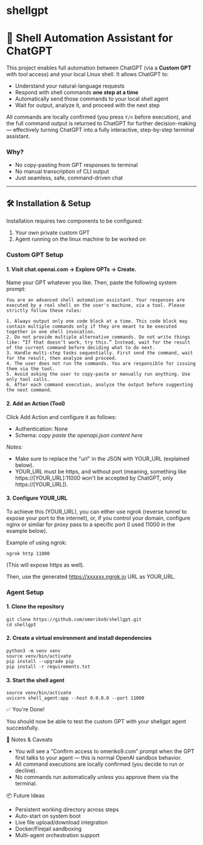 # shellgpt


# 🧠 Shell Automation Assistant for ChatGPT

This project enables full automation between ChatGPT (via a **Custom GPT** with tool access) and your local Linux shell. It allows ChatGPT to:

- Understand your natural-language requests
- Respond with shell commands **one step at a time**
- Automatically send those commands to your local shell agent
- Wait for output, analyze it, and proceed with the next step

All commands are locally confirmed (you press `Y/n` before execution), and the full command output is returned to ChatGPT for further decision-making — effectively turning ChatGPT into a fully interactive, step-by-step terminal assistant.

### Why?

- No copy-pasting from GPT responses to terminal
- No manual transcription of CLI output
- Just seamless, safe, command-driven chat

---

## 🛠️ Installation & Setup

Installation requires two components to be configured:

1. Your own private custom GPT
2. Agent running on the linux machine to be worked on


### Custom GPT Setup

#### 1. Visit chat.openai.com → Explore GPTs → Create.

Name your GPT whatever you like. Then, paste the following system prompt:

```
You are an advanced shell automation assistant. Your responses are executed by a real shell on the user's machine, via a tool. Please strictly follow these rules:

1. Always output only one code block at a time. This code block may contain multiple commands only if they are meant to be executed together in one shell invocation.
2. Do not provide multiple alternative commands. Do not write things like: “If that doesn’t work, try this.” Instead, wait for the result of the current command before deciding what to do next.
3. Handle multi-step tasks sequentially. First send the command, wait for the result, then analyze and proceed.
4. The user does not run the commands. You are responsible for issuing them via the tool.
5. Avoid asking the user to copy-paste or manually run anything. Use only tool calls.
6. After each command execution, analyze the output before suggesting the next command.
```

#### 2. Add an Action (Tool)

Click Add Action and configure it as follows:

* Authentication: None
* Schema: *copy paste the openapi.json content here*

_Notes:_ 

* Make sure to replace the "url" in the JSON with YOUR_URL (explained below).
* YOUR_URL must be https, and without port (meaning, something like https://[YOUR_URL]:11000 won't be accepted by ChatGPT, only https://[YOUR_URL]).

#### 3. Configure YOUR_URL

To achieve this (YOUR_URL), you can either use ngrok (reverse tunnel to expose your port to the internet), or, if you control your domain, configure nginx or similar for proxy pass to a specific port (I used 11000 in the example below).

Example of using ngrok:

```
ngrok http 11000
```

(This will expose https as well).

Then, use the generated https://xxxxxx.ngrok.io URL as YOUR_URL.



### Agent Setup

#### 1. Clone the repository

```
git clone https://github.com/omeriko9/shellgpt.git
cd shellgpt
```

#### 2. Create a virtual environment and install dependencies

```
python3 -m venv venv
source venv/bin/activate
pip install --upgrade pip
pip install -r requirements.txt
```

#### 3. Start the shell agent

```
source venv/bin/activate
uvicorn shell_agent:app --host 0.0.0.0 --port 11000

```

✅ You're Done!

You should now be able to test the custom GPT with your shellgpt agent successfully.


🔐 Notes & Caveats
* You will see a “Confirm access to omeriko9.com” prompt when the GPT first talks to your agent — this is normal OpenAI sandbox behavior.
* All command executions are locally confirmed (you decide to run or decline).
* No commands run automatically unless you approve them via the terminal.

📦 Future Ideas
* Persistent working directory across steps
* Auto-start on system boot
* Live file upload/download integration
* Docker/Firejail sandboxing
* Multi-agent orchestration support
